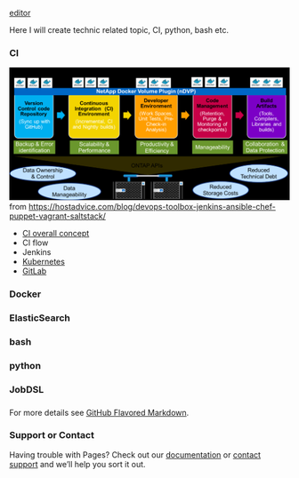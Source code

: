 
[editor](https://github.com/QincaiLiu/qincailiu.github.io/edit/master/index.md)

Here I will create technic related topic, CI, python, bash etc.

### CI
![CI_flow](https://github.com/QincaiLiu/qincailiu.github.io/blob/master/CI%20flow.png)
from https://hostadvice.com/blog/devops-toolbox-jenkins-ansible-chef-puppet-vagrant-saltstack/
- [CI overall concept](https://hostadvice.com/blog/devops-toolbox-jenkins-ansible-chef-puppet-vagrant-saltstack/)
- CI flow
- Jenkins
- [Kubernetes](https://github.com/QincaiLiu/Memo/blob/master/Kubernetes.md)
- [GitLab](https://github.com/QincaiLiu/Memo/blob/master/GitLab.md)

### Docker

### ElasticSearch

### bash

### python

### JobDSL

### 


For more details see [GitHub Flavored Markdown](https://guides.github.com/features/mastering-markdown/).

### Support or Contact

Having trouble with Pages? Check out our [documentation](https://help.github.com/categories/github-pages-basics/) or [contact support](https://github.com/contact) and we’ll help you sort it out.
